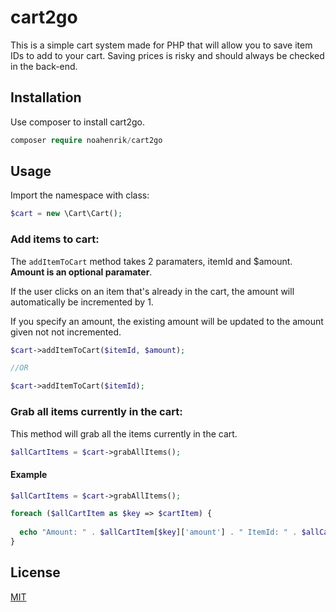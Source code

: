 # cart2go
This is a simple cart system made for PHP that will allow you to save item IDs to add to your cart. Saving prices is risky and should always be checked in the back-end.

## Installation

Use composer to install cart2go. 

```php
composer require noahenrik/cart2go
```

## Usage

Import the namespace with class:
```php
$cart = new \Cart\Cart();
```

### Add items to cart:
The `addItemToCart` method takes 2 paramaters, itemId and $amount. **Amount is an optional paramater**.

If the user clicks on an item that's already in the cart, the amount will automatically be incremented by 1.

If you specify an amount, the existing amount will be updated to the amount given not not incremented.

```php
$cart->addItemToCart($itemId, $amount);

//OR

$cart->addItemToCart($itemId);

```
### Grab all items currently in the cart:
This method will grab all the items currently in the cart.
```php
$allCartItems = $cart->grabAllItems();
```
#### Example
```php
$allCartItems = $cart->grabAllItems();

foreach ($allCartItem as $key => $cartItem) {
  
  echo "Amount: " . $allCartItem[$key]['amount'] . " ItemId: " . $allCartItem[$key]['itemId'];
}    
```
## License
[MIT](https://choosealicense.com/licenses/mit/)

